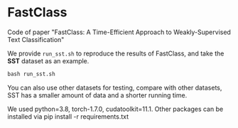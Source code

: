 # FastClass
 Code of paper "FastClass: A Time-Efficient Approach to Weakly-Supervised Text Classification"

We provide `run_sst.sh` to reproduce the results of FastClass, and take the **SST** dataset as an example. 

```python
bash run_sst.sh
```
You can also use other datasets for testing, compare with other datasets, SST has a smaller amount of data and a shorter running time.

We used python=3.8, torch-1.7.0, cudatoolkit=11.1. Other packages can be installed via pip install -r requirements.txt
